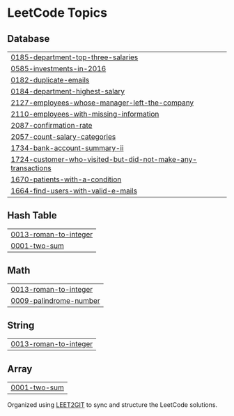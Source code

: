 <!---LeetCode Topics Start-->
# LeetCode Topics
## Database
|  |
| ------- |
| [0185-department-top-three-salaries](https://github.com/Raesah-Syed/LeetCodeSQL/tree/master/0185-department-top-three-salaries) |
| [0585-investments-in-2016](https://github.com/Raesah-Syed/LeetCodeSQL/tree/master/0585-investments-in-2016) |
| [0182-duplicate-emails](https://github.com/Raesah-Syed/LeetCodeSQL/tree/master/0182-duplicate-emails) |
| [0184-department-highest-salary](https://github.com/Raesah-Syed/LeetCodeSQL/tree/master/0184-department-highest-salary) |
| [2127-employees-whose-manager-left-the-company](https://github.com/Raesah-Syed/LeetCodeSQL/tree/master/2127-employees-whose-manager-left-the-company) |
| [2110-employees-with-missing-information](https://github.com/Raesah-Syed/LeetCodeSQL/tree/master/2110-employees-with-missing-information) |
| [2087-confirmation-rate](https://github.com/Raesah-Syed/LeetCodeSQL/tree/master/2087-confirmation-rate) |
| [2057-count-salary-categories](https://github.com/Raesah-Syed/LeetCodeSQL/tree/master/2057-count-salary-categories) |
| [1734-bank-account-summary-ii](https://github.com/Raesah-Syed/LeetCodeSQL/tree/master/1734-bank-account-summary-ii) |
| [1724-customer-who-visited-but-did-not-make-any-transactions](https://github.com/Raesah-Syed/LeetCodeSQL/tree/master/1724-customer-who-visited-but-did-not-make-any-transactions) |
| [1670-patients-with-a-condition](https://github.com/Raesah-Syed/LeetCodeSQL/tree/master/1670-patients-with-a-condition) |
| [1664-find-users-with-valid-e-mails](https://github.com/Raesah-Syed/LeetCodeSQL/tree/master/1664-find-users-with-valid-e-mails) |
## Hash Table
|  |
| ------- |
| [0013-roman-to-integer](https://github.com/Raesah-Syed/LeetCodeSQL/tree/master/0013-roman-to-integer) |
| [0001-two-sum](https://github.com/Raesah-Syed/LeetCodeSQL/tree/master/0001-two-sum) |
## Math
|  |
| ------- |
| [0013-roman-to-integer](https://github.com/Raesah-Syed/LeetCodeSQL/tree/master/0013-roman-to-integer) |
| [0009-palindrome-number](https://github.com/Raesah-Syed/LeetCodeSQL/tree/master/0009-palindrome-number) |
## String
|  |
| ------- |
| [0013-roman-to-integer](https://github.com/Raesah-Syed/LeetCodeSQL/tree/master/0013-roman-to-integer) |
## Array
|  |
| ------- |
| [0001-two-sum](https://github.com/Raesah-Syed/LeetCodeSQL/tree/master/0001-two-sum) |

<!---LeetCode Topics End-->
Organized using <a href="https://github.com/Rai-shwith/LEET2GIT" target="_blank">LEET2GIT</a> to sync and structure the LeetCode solutions.
